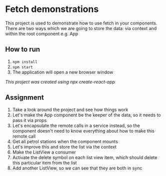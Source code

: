 # Fetch demonstrations
This project is used to demonstrate how to use fetch in your components. There are two ways which we are going to store the data: via context and within the root component e.g. App

## How to run

1. ``` npm install ```
2. ``` npm start ```
3. The application will open a new browser window

_This project was created using npx create-react-app_

## Assignment

1. Take a look around the project and see how things work
2. Let's make the App component be the keeper of the data, so it needs to pass it via props
3. Let's encapsulate the remote calls in a service instead, so the component doesn't need to know everything about how to make this remote call
4. Get all petrol stations when the component mounts
5. Let's improve this and store the list via the context
6. Make the ListView a consumer
7. Activate the delete symbol on each list view item, which should delete this particular item from the list
8. Add another ListView, so we can see that they are both in sync
